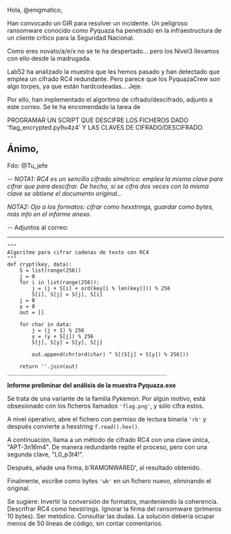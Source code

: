 Hola, @enigmatico,

Han convocado un GIR para resolver un incidente. Un peligroso ransomware conocido como Pyquaza ha penetrado en la infraestructura de un cliente crítico para la Seguridad Nacional.

Como eres novato/a/e/x no se te ha despertado... pero los Nivel3 llevamos con ello desde la madrugada.

Lab52 ha analizado la muestra que les hemos pasado y han detectado que emplea un cifrado RC4 redundante. Pero parece que los PyquazaCrew son algo torpes, ya que están hardcodeadas... Jeje.


Por ello, han implementado el algoritmo de cifrado/descifrado, adjunto a este correo. Se te ha encomendado la tarea de 

PROGRAMAR UN SCRIPT QUE DESCIFRE LOS FICHEROS DADO 'flag_encrypted.py9u4z4' Y LAS CLAVES DE CIFRADO/DESCIFRADO.


Ánimo,
--
Fdo: @Tu_jefe


--
*NOTA1: RC4 es un sencillo cifrado simétrico: emplea la misma clave para cifrar que para descifrar. De hecho, si se cifra dos veces con la misma clave se obtiene el documento original...*

*NOTA2: Ojo a los formatos: cifrar como hexstrings, guardar como bytes, más info en el informe anexo.*


--
Adjuntos al correo:
____________________________________________________
```
"""
Algoritmo para cifrar cadenas de texto con RC4
"""
def crypt(key, data):
    S = list(range(256))
    j = 0
    for i in list(range(256)):
        j = (j + S[i] + ord(key[i % len(key)])) % 256
        S[i], S[j] = S[j], S[i]
    j = 0
    y = 0
    out = []

    for char in data:
        j = (j + 1) % 256
        y = (y + S[j]) % 256
        S[j], S[y] = S[y], S[j]

        out.append(chr(ord(char) ^ S[(S[j] + S[y]) % 256]))

    return ''.join(out)
____________________________________________________
```
**Informe preliminar del análisis de la muestra Pyquaza.exe**

Se trata de una variante de la familia Pykemon. Por algún motivo, está obsesionado con los ficheros llamados ```'flag.png'```, y sólo cifra estos.

A nivel operativo, abre el fichero con permiso de lectura binaria ```'rb'``` y después convierte a hexstring ```f.read().hex()```.

A continuación, llama a un método de cifrado RC4 con una clave única, "APT-3n16m4". De manera redundante repite el proceso, pero con una segunda clave, "L0_p3t4!".

Después, añade una firma, b'RAMONWARED', al resultado obtenido.

Finalmente, escribe como bytes ```'wb'``` en un fichero nuevo, eliminando el original.

Se sugiere:
	Invertir la conversión de formatos, manteniendo la coherencia.
	Descrifrar RC4 como hexstrings.
	Ignorar la firma del ransomware (primeros 10 bytes).
	Ser metódico.
	Consultar las dudas.
	La solución debería ocupar menos de 50 líneas de código, sin contar comentarios.